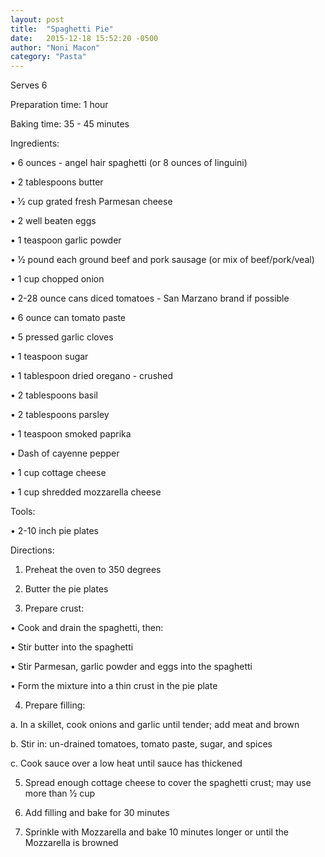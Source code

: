 ```yaml
---
layout: post
title:  "Spaghetti Pie"
date:   2015-12-18 15:52:20 -0500
author: "Noni Macon"
category: "Pasta"
---
```

Serves 6 

Preparation time: 1 hour 

Baking time: 35 - 45 minutes

Ingredients:

• 6 ounces - angel hair spaghetti (or 8 ounces of linguini)

• 2 tablespoons butter

• 1⁄2 cup grated fresh Parmesan cheese

• 2 well beaten eggs

• 1 teaspoon garlic powder

• 1⁄2 pound each ground beef and pork sausage (or mix of beef/pork/veal)

• 1 cup chopped onion

• 2-28 ounce cans diced tomatoes - San Marzano brand if possible

• 6 ounce can tomato paste

• 5 pressed garlic cloves

• 1 teaspoon sugar

• 1 tablespoon dried oregano - crushed

• 2 tablespoons basil

• 2 tablespoons parsley

• 1 teaspoon smoked paprika

• Dash of cayenne pepper

• 1 cup cottage cheese

• 1 cup shredded mozzarella cheese

Tools:

• 2-10 inch pie plates

Directions:

1. Preheat the oven to 350 degrees

2. Butter the pie plates

3. Prepare crust:

• Cook and drain the spaghetti, then:

• Stir butter into the spaghetti

• Stir Parmesan, garlic powder and eggs into the spaghetti

• Form the mixture into a thin crust in the pie plate

4. Prepare filling:

a. In a skillet, cook onions and garlic until tender; add meat and brown

b. Stir in: un-drained tomatoes, tomato paste, sugar, and spices

c. Cook sauce over a low heat until sauce has thickened

5. Spread enough cottage cheese to cover the spaghetti crust; may use more than 1⁄2 cup

6. Add filling and bake for 30 minutes

7. Sprinkle with Mozzarella and bake 10 minutes longer or until the Mozzarella is browned